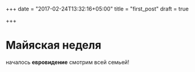 +++
date = "2017-02-24T13:32:16+05:00"
title = "first_post"
draft = true

+++
# Майяская неделя
началось **евровидение** смотрим всей семьей!
